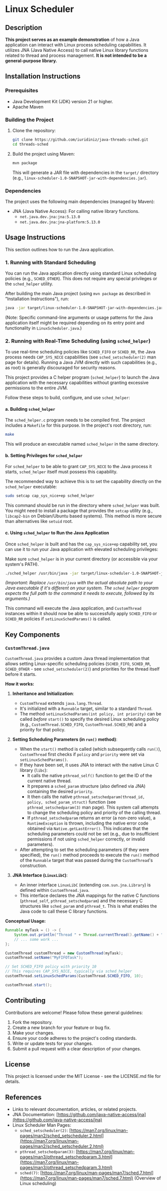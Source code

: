 # Linux Scheduler

## Description

**This project serves as an example demonstration** of how a Java application can interact with Linux process scheduling capabilities. It utilizes JNA (Java Native Access) to call native Linux library functions related to thread and process management. **It is not intended to be a general-purpose library.**

## Installation Instructions

### Prerequisites

*   Java Development Kit (JDK) version 21 or higher.
*   Apache Maven

### Building the Project

1.  Clone the repository:

    ```bash
    git clone https://github.com/iuridiniz/java-threads-sched.git
    cd threads-sched
    ```

2.  Build the project using Maven:

    ```bash
    mvn package
    ```

    This will generate a JAR file with dependencies in the `target/` directory (e.g., `linux-scheduler-1.0-SNAPSHOT-jar-with-dependencies.jar`).

### Dependencies

The project uses the following main dependencies (managed by Maven):

*   JNA (Java Native Access): For calling native library functions.
    *   `net.java.dev.jna:jna:5.13.0`
    *   `net.java.dev.jna:jna-platform:5.13.0`

## Usage Instructions

This section outlines how to run the Java application.

### 1. Running with Standard Scheduling

You can run the Java application directly using standard Linux scheduling policies (e.g., `SCHED_OTHER`). This does not require any special privileges or the `sched_helper` utility.

After building the main Java project (using `mvn package` as described in "Installation Instructions"), run:

```bash
java -jar target/linux-scheduler-1.0-SNAPSHOT-jar-with-dependencies.jar [any-java-args]
```

(Note: Specific command-line arguments or usage patterns for the Java application itself might be required depending on its entry point and functionality in `LinuxScheduler.java`.)

### 2. Running with Real-Time Scheduling (using `sched_helper`)

To use real-time scheduling policies like `SCHED_FIFO` or `SCHED_RR`, the Java process needs `CAP_SYS_NICE` capabilities (see `sched_setscheduler(2)` man page for details). Running a Java JVM directly with such capabilities (e.g., as root) is generally discouraged for security reasons.

This project provides a C helper program (`sched_helper`) to launch the Java application with the necessary capabilities without granting excessive permissions to the entire JVM.

Follow these steps to build, configure, and use `sched_helper`:

#### a. Building `sched_helper`

The `sched_helper.c` program needs to be compiled first. The project includes a `Makefile` for this purpose. In the project's root directory, run:

```bash
make
```
This will produce an executable named `sched_helper` in the same directory.

#### b. Setting Privileges for `sched_helper`

For `sched_helper` to be able to grant `CAP_SYS_NICE` to the Java process it starts, `sched_helper` itself must possess this capability.

The recommended way to achieve this is to set the capability directly on the `sched_helper` executable:

```bash
sudo setcap cap_sys_nice+ep sched_helper
```
This command should be run in the directory where `sched_helper` was built. You might need to install a package that provides the `setcap` utility (e.g., `libcap2-bin` on Debian/Ubuntu based systems). This method is more secure than alternatives like `setuid` root.

#### c. Using `sched_helper` to Run the Java Application

Once `sched_helper` is built and has the `cap_sys_nice+ep` capability set, you can use it to run your Java application with elevated scheduling privileges:

Make sure `sched_helper` is in your current directory (or accessible via your system's PATH).

```bash
./sched_helper /usr/bin/java -jar target/linux-scheduler-1.0-SNAPSHOT-jar-with-dependencies.jar [any-other-java-args]
```
*(Important: Replace `/usr/bin/java` with the actual absolute path to your Java executable if it's different on your system. The `sched_helper` program expects the full path to the command it needs to execute, followed by its arguments.)*

This command will execute the Java application, and `CustomThread` instances within it should now be able to successfully apply `SCHED_FIFO` or `SCHED_RR` policies if `setLinuxSchedParams()` is called.

## Key Components

### `CustomThread.java`

`CustomThread.java` provides a custom Java thread implementation that allows setting Linux-specific scheduling policies (`SCHED_FIFO`, `SCHED_RR`, `SCHED_OTHER` - see `sched_setscheduler(2)`) and priorities for the thread itself before it starts.

**How it works:**

1.  **Inheritance and Initialization**:
    *   `CustomThread` extends `java.lang.Thread`.
    *   It's initialized with a `Runnable` target, similar to a standard `Thread`.
    *   The method `setLinuxSchedParams(int policy, int priority)` can be called *before* `start()` to specify the desired Linux scheduling policy (e.g., `CustomThread.SCHED_FIFO`, `CustomThread.SCHED_RR`) and a priority for that policy.

2.  **Setting Scheduling Parameters (in `run()` method)**:
    *   When the `start()` method is called (which subsequently calls `run()`), `CustomThread` first checks if `policy` and `priority` were set via `setLinuxSchedParams()`.
    *   If they have been set, it uses JNA to interact with the native Linux C library (`libc`):
        *   It calls the native `pthread_self()` function to get the ID of the current native thread.
        *   It prepares a `sched_param` structure (also defined via JNA) containing the desired `priority`.
        *   It then calls the native `pthread_setschedparam(thread_id, policy, sched_param_struct)` function (see `pthread_setschedparam(3)` man page). This system call attempts to change the scheduling policy and priority of the calling thread.
        *   If `pthread_setschedparam` returns an error (a non-zero value), a `RuntimeException` is thrown, including the native error code obtained via `Native.getLastError()`. This indicates that the scheduling parameters could not be set (e.g., due to insufficient permissions if not using `sched_helper` correctly, or invalid parameters).
    *   After attempting to set the scheduling parameters (if they were specified), the `run()` method proceeds to execute the `run()` method of the `Runnable` target that was passed during the `CustomThread`'s construction.

3.  **JNA Interface (`LinuxLibC`)**:
    *   An inner interface `LinuxLibC` (extending `com.sun.jna.Library`) is defined within `CustomThread.java`.
    *   This interface declares the JNA mappings for the native C functions (`pthread_self`, `pthread_setschedparam`) and the necessary C structures like `sched_param` and `pthread_t`. This is what enables the Java code to call these C library functions.

**Conceptual Usage:**

```java
Runnable myTask = () -> {
    System.out.println("Thread " + Thread.currentThread().getName() + " with custom scheduling executing.");
    // ... some work ...
};

CustomThread customThread = new CustomThread(myTask);
customThread.setName("MyFIFOTask");

// Set SCHED_FIFO policy with priority 10
// This requires CAP_SYS_NICE, typically via sched_helper
customThread.setLinuxSchedParams(CustomThread.SCHED_FIFO, 10);

customThread.start();
```

## Contributing

Contributions are welcome! Please follow these general guidelines:

1.  Fork the repository.
2.  Create a new branch for your feature or bug fix.
3.  Make your changes.
4.  Ensure your code adheres to the project's coding standards.
5.  Write or update tests for your changes.
6.  Submit a pull request with a clear description of your changes.

## License

This project is licensed under the MIT License - see the LICENSE.md file for details.

## References

*   Links to relevant documentation, articles, or related projects.
*   JNA Documentation: [https://github.com/java-native-access/jna](https://github.com/java-native-access/jna)
*   Linux Scheduler Man Pages:
    *   `sched_setscheduler(2)`: [https://man7.org/linux/man-pages/man2/sched_setscheduler.2.html](https://man7.org/linux/man-pages/man2/sched_setscheduler.2.html)
    *   `pthread_setschedparam(3)`: [https://man7.org/linux/man-pages/man3/pthread_setschedparam.3.html](https://man7.org/linux/man-pages/man3/pthread_setschedparam.3.html)
    *   `sched(7)`: [https://man7.org/linux/man-pages/man7/sched.7.html](https://man7.org/linux/man-pages/man7/sched.7.html) (Overview of Linux scheduling)

